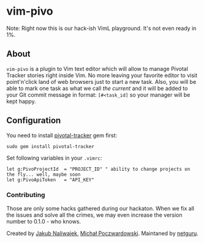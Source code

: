 # vim-pivo

Note: Right now this is our hack-ish VimL playground. It's not even ready in 1%.

## About

`vim-pivo` is a plugin to Vim text editor which will allow to manage Pivotal Tracker stories right inside Vim. No more leaving your favorite editor to visit point'n'click land of web browsers just to start a new task. Also, you will be able to mark one task as what we call _the current_ and it will be added to your Git commit message in format: `[#<task_id]` so your manager will be kept happy.

## Configuration

You need to install [pivotal-tracker](https://github.com/jsmestad/pivotal-tracker) gem first:

```
sudo gem install pivotal-tracker
```

Set following variables in your `.vimrc`:

```
let g:PivoProjectId  = "PROJECT_ID" " ability to change projects on the fly... well, maybe soon
let g:PivoApiToken   = "API_KEY"
```

### Contributing

Those are only some hacks gathered during our hackaton. When we fix all the issues and solve all the crimes, we may even increase the version number to 0.1.0 - who knows.

Created by [Jakub Naliwajek](https://github.com/naliwajek), [Michał Poczwardowski](https://github.com/dmp0x7c5). Maintaned by [netguru](https://netguru.co).
